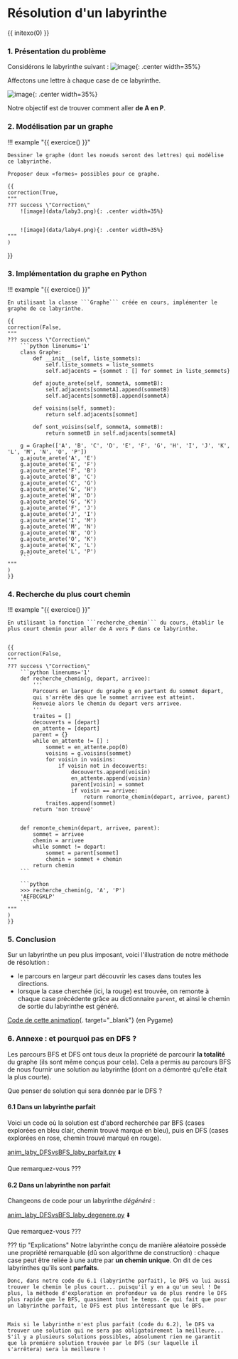 # Résolution d'un labyrinthe

{{ initexo(0) }}
### 1. Présentation du problème
Considérons le labyrinthe suivant :
![image](data/laby1.png){: .center width=35%}

Affectons une lettre à chaque case de ce labyrinthe.

![image](data/laby2.png){: .center width=35%}

Notre objectif est de trouver comment aller **de A en P**.


### 2. Modélisation par un graphe

!!! example "{{ exercice() }}"
    
    Dessiner le graphe (dont les noeuds seront des lettres) qui modélise ce labyrinthe.

    Proposer deux «formes» possibles pour ce graphe.

    {{
    correction(True,
    """
    ??? success \"Correction\" 
        ![image](data/laby3.png){: .center width=35%}


        ![image](data/laby4.png){: .center width=35%}    
    """
    )
}}

    



### 3. Implémentation du graphe en Python

!!! example "{{ exercice() }}"
    
    En utilisant la classe ```Graphe``` créée en cours, implémenter le graphe de ce labyrinthe.

    {{
    correction(False,
    """
    ??? success \"Correction\" 
        ```python linenums='1'
        class Graphe:
            def __init__(self, liste_sommets):
                self.liste_sommets = liste_sommets
                self.adjacents = {sommet : [] for sommet in liste_sommets}

            def ajoute_arete(self, sommetA, sommetB):
                self.adjacents[sommetA].append(sommetB)
                self.adjacents[sommetB].append(sommetA)

            def voisins(self, sommet):
                return self.adjacents[sommet]

            def sont_voisins(self, sommetA, sommetB):
                return sommetB in self.adjacents[sommetA]

        g = Graphe(['A', 'B', 'C', 'D', 'E', 'F', 'G', 'H', 'I', 'J', 'K', 'L', 'M', 'N', 'O', 'P'])
        g.ajoute_arete('A', 'E')
        g.ajoute_arete('E', 'F')
        g.ajoute_arete('F', 'B')
        g.ajoute_arete('B', 'C')
        g.ajoute_arete('C', 'G')
        g.ajoute_arete('G', 'H')
        g.ajoute_arete('H', 'D')
        g.ajoute_arete('G', 'K')
        g.ajoute_arete('F', 'J')
        g.ajoute_arete('J', 'I')
        g.ajoute_arete('I', 'M')
        g.ajoute_arete('M', 'N')
        g.ajoute_arete('N', 'O')
        g.ajoute_arete('O', 'K')
        g.ajoute_arete('K', 'L')
        g.ajoute_arete('L', 'P')
        ```    
    """
    )
    }}




### 4. Recherche du plus court chemin

!!! example "{{ exercice() }}"
    
    En utilisant la fonction ```recherche_chemin``` du cours, établir le plus court chemin pour aller de A vers P dans ce labyrinthe.


    {{
    correction(False,
    """
    ??? success \"Correction\" 
        ```python linenums='1'
        def recherche_chemin(g, depart, arrivee):
            '''
            Parcours en largeur du graphe g en partant du sommet depart,
            qui s'arrête dès que le sommet arrivee est atteint.
            Renvoie alors le chemin du depart vers arrivee.
            '''
            traites = []
            decouverts = [depart]
            en_attente = [depart]
            parent = {}
            while en_attente != [] :
                sommet = en_attente.pop(0)
                voisins = g.voisins(sommet)
                for voisin in voisins:
                    if voisin not in decouverts:
                        decouverts.append(voisin)
                        en_attente.append(voisin)
                        parent[voisin] = sommet
                        if voisin == arrivee:
                            return remonte_chemin(depart, arrivee, parent)
                traites.append(sommet)
            return 'non trouvé'  


        def remonte_chemin(depart, arrivee, parent):
            sommet = arrivee
            chemin = arrivee
            while sommet != depart:
                sommet = parent[sommet]
                chemin = sommet + chemin
            return chemin
        ```

        ```python
        >>> recherche_chemin(g, 'A', 'P')
        'AEFBCGKLP'
        ```    
    """
    )
    }}




### 5. Conclusion

Sur un labyrinthe un peu plus imposant, voici l'illustration de notre méthode de résolution :

<center>
<gif-player src="https://glassus.github.io/terminale_nsi/T1_Structures_de_donnees/1.4_Graphes/data/sol_laby.gif" speed="1" play></gif-player>
</center>


- le parcours en largeur part découvrir les cases dans toutes les directions.
- lorsque la case cherchée (ici, la rouge) est trouvée, on remonte à chaque case précédente grâce au dictionnaire ```parent```, et ainsi le chemin de sortie du labyrinthe est généré. 
 
[Code de cette animation](data/anim_laby.py){. target="_blank"} (en Pygame)


### 6. Annexe : et pourquoi pas en DFS ?

Les parcours BFS et DFS ont tous deux la propriété de parcourir **la totalité** du graphe (ils sont même conçus pour cela). Cela a permis au parcours BFS de nous fournir une solution au labyrinthe (dont on a démontré qu'elle était la plus courte).

Que penser de solution qui sera donnée par le DFS ?

#### 6.1 Dans un labyrinthe parfait

Voici un code où la solution est d'abord recherchée par BFS (cases explorées en bleu clair, chemin trouvé marqué en bleu), puis en DFS (cases explorées en rose, chemin trouvé marqué en rouge).

[anim_laby_DFSvsBFS_laby_parfait.py](data/anim_laby_DFSvsBFS_laby_parfait.py) :arrow_down:

Que remarquez-vous ???


#### 6.2 Dans un labyrinthe non parfait

Changeons de code pour un labyrinthe *dégénéré* :

[anim_laby_DFSvsBFS_laby_degenere.py](data/anim_laby_DFSvsBFS_laby_degenere.py) :arrow_down:

Que remarquez-vous ???


??? tip "Explications"
    Notre labyrinthe conçu de manière aléatoire possède une propriété remarquable (dû son algorithme de construction) : chaque case peut être reliée à une autre par **un chemin unique**. On dit de ces labyrinthes qu'ils sont **parfaits**.

    Donc, dans notre code du 6.1 (labyrinthe parfait), le DFS va lui aussi trouver le chemin le plus court... puisqu'il y en a qu'un seul ! De plus, la méthode d'exploration en profondeur va de plus rendre le DFS plus rapide que le BFS, quasiment tout le temps. Ce qui fait que pour un labyrinthe parfait, le DFS est plus intéressant que le BFS.


    Mais si le labyrinthe n'est plus parfait (code du 6.2), le DFS va trouver une solution qui ne sera pas obligatoirement la meilleure... S'il y a plusieurs solutions possibles, absolument rien ne garantit que la première solution trouvée par le DFS (sur laquelle il s'arrêtera) sera la meilleure !